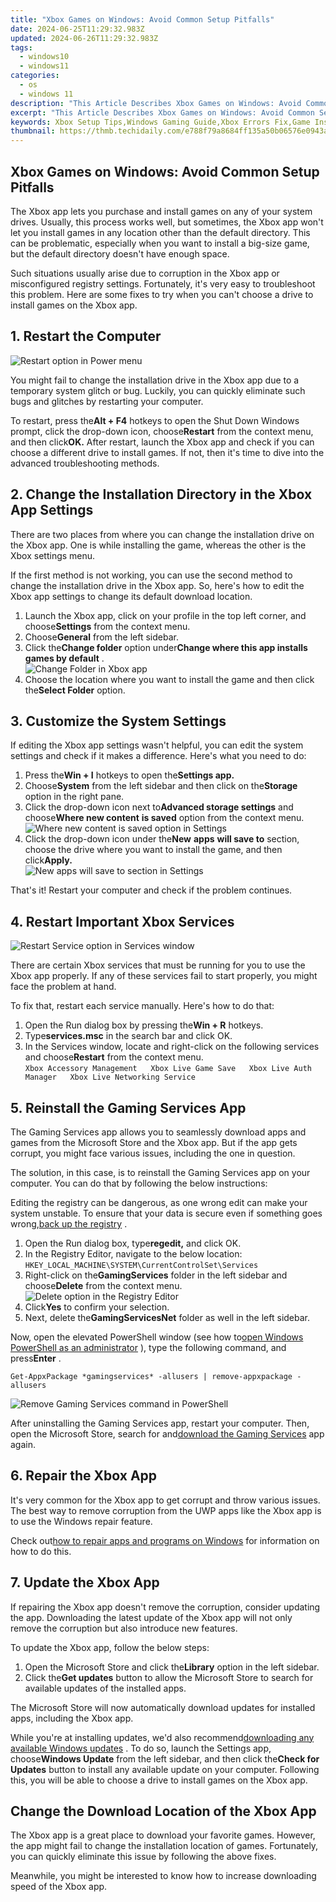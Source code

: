 ```yaml
---
title: "Xbox Games on Windows: Avoid Common Setup Pitfalls"
date: 2024-06-25T11:29:32.983Z
updated: 2024-06-26T11:29:32.983Z
tags:
  - windows10
  - windows11
categories:
  - os
  - windows 11
description: "This Article Describes Xbox Games on Windows: Avoid Common Setup Pitfalls"
excerpt: "This Article Describes Xbox Games on Windows: Avoid Common Setup Pitfalls"
keywords: Xbox Setup Tips,Windows Gaming Guide,Xbox Errors Fix,Game Install Woes,PC Xbox Compatibility,Avoiding Setup Failures,Streamline Xbox Setup
thumbnail: https://thmb.techidaily.com/e788f79a8684ff135a50b06576e0943a8c2779cab90284e9a264c3a4912b0271.png
---
```


## Xbox Games on Windows: Avoid Common Setup Pitfalls

 The Xbox app lets you purchase and install games on any of your system drives. Usually, this process works well, but sometimes, the Xbox app won't let you install games in any location other than the default directory. This can be problematic, especially when you want to install a big-size game, but the default directory doesn't have enough space.

 Such situations usually arise due to corruption in the Xbox app or misconfigured registry settings. Fortunately, it's very easy to troubleshoot this problem. Here are some fixes to try when you can't choose a drive to install games on the Xbox app.

## 1\. Restart the Computer

![Restart option in Power menu](https://static1.makeuseofimages.com/wordpress/wp-content/uploads/2023/03/restart.jpg)

 You might fail to change the installation drive in the Xbox app due to a temporary system glitch or bug. Luckily, you can quickly eliminate such bugs and glitches by restarting your computer.

 To restart, press the**Alt + F4** hotkeys to open the Shut Down Windows prompt, click the drop-down icon, choose**Restart** from the context menu, and then click**OK.** After restart, launch the Xbox app and check if you can choose a different drive to install games. If not, then it's time to dive into the advanced troubleshooting methods.

## 2\. Change the Installation Directory in the Xbox App Settings

 There are two places from where you can change the installation drive on the Xbox app. One is while installing the game, whereas the other is the Xbox settings menu.

 If the first method is not working, you can use the second method to change the installation drive in the Xbox app. So, here's how to edit the Xbox app settings to change its default download location.

1. Launch the Xbox app, click on your profile in the top left corner, and choose**Settings** from the context menu.
2. Choose**General** from the left sidebar.
3. Click the**Change folder** option under**Change where this app installs games by default** .  
![Change Folder in Xbox app](https://static1.makeuseofimages.com/wordpress/wp-content/uploads/2023/03/change-folder.jpg)
4. Choose the location where you want to install the game and then click the**Select Folder** option.

## 3\. Customize the System Settings

 If editing the Xbox app settings wasn't helpful, you can edit the system settings and check if it makes a difference. Here's what you need to do:

1. Press the**Win + I** hotkeys to open the**Settings app.**
2. Choose**System** from the left sidebar and then click on the**Storage** option in the right pane.
3. Click the drop-down icon next to**Advanced storage settings** and choose**Where new content** **is saved** option from the context menu.  
![Where new content is saved option in Settings](https://static1.makeuseofimages.com/wordpress/wp-content/uploads/2023/03/where-new-content-is-saved.png)
4. Click the drop-down icon under the**New** **apps** **will save to** section, choose the drive where you want to install the game, and then click**Apply.**  
![New apps will save to section in Settings](https://static1.makeuseofimages.com/wordpress/wp-content/uploads/2023/03/new-apps-will-save-to-section.jpg)

 That's it! Restart your computer and check if the problem continues.

## 4\. Restart Important Xbox Services

![Restart Service option in Services window](https://static1.makeuseofimages.com/wordpress/wp-content/uploads/2023/03/restart-service.jpg)

 There are certain Xbox services that must be running for you to use the Xbox app properly. If any of these services fail to start properly, you might face the problem at hand.

 To fix that, restart each service manually. Here's how to do that:

1. Open the Run dialog box by pressing the**Win + R** hotkeys.
2. Type**services.msc** in the search bar and click OK.
3. In the Services window, locate and right-click on the following services and choose**Restart** from the context menu.  
`Xbox Accessory Management  
Xbox Live Game Save  
Xbox Live Auth Manager  
Xbox Live Networking Service`

## 5\. Reinstall the Gaming Services App

 The Gaming Services app allows you to seamlessly download apps and games from the Microsoft Store and the Xbox app. But if the app gets corrupt, you might face various issues, including the one in question.

 The solution, in this case, is to reinstall the Gaming Services app on your computer. You can do that by following the below instructions:

 Editing the registry can be dangerous, as one wrong edit can make your system unstable. To ensure that your data is secure even if something goes wrong,[back up the registry](https://www.makeuseof.com/tag/backup-restore-windows-registry/) .

1. Open the Run dialog box, type**regedit,** and click OK.
2. In the Registry Editor, navigate to the below location:  
`HKEY_LOCAL_MACHINE\SYSTEM\CurrentControlSet\Services`
3. Right-click on the**GamingServices** folder in the left sidebar and choose**Delete** from the context menu.  
![Delete option in the Registry Editor](https://static1.makeuseofimages.com/wordpress/wp-content/uploads/2023/03/delete-option.jpg)
4. Click**Yes** to confirm your selection.
5. Next, delete the**GamingServicesNet** folder as well in the left sidebar.

 Now, open the elevated PowerShell window (see how to[open Windows PowerShell as an administrator](https://www.makeuseof.com/windows-powershell-always-open-as-administrator/) ), type the following command, and press**Enter** .

`Get-AppxPackage *gamingservices* -allusers | remove-appxpackage -allusers`

![Remove Gaming Services command in PowerShell](https://static1.makeuseofimages.com/wordpress/wp-content/uploads/2023/03/remove-gaming-services.jpg)

 After uninstalling the Gaming Services app, restart your computer. Then, open the Microsoft Store, search for and[download the Gaming Services](https://apps.microsoft.com/store/detail/gaming-services/9MWPM2CQNLHN?hl=en-us&gl=us) app again.

## 6\. Repair the Xbox App

 It's very common for the Xbox app to get corrupt and throw various issues. The best way to remove corruption from the UWP apps like the Xbox app is to use the Windows repair feature.

 Check out[how to repair apps and programs on Windows](https://www.makeuseof.com/windows-repair-apps-programs/) for information on how to do this.

## 7\. Update the Xbox App

 If repairing the Xbox app doesn't remove the corruption, consider updating the app. Downloading the latest update of the Xbox app will not only remove the corruption but also introduce new features.

To update the Xbox app, follow the below steps:

1. Open the Microsoft Store and click the**Library** option in the left sidebar.
2. Click the**Get updates** button to allow the Microsoft Store to search for available updates of the installed apps.

 The Microsoft Store will now automatically download updates for installed apps, including the Xbox app.

 While you're at installing updates, we'd also recommend[downloading any available Windows updates](https://www.makeuseof.com/tag/update-windows-software-guide/) . To do so, launch the Settings app, choose**Windows Update** from the left sidebar, and then click the**Check for Updates** button to install any available update on your computer. Following this, you will be able to choose a drive to install games on the Xbox app.

## Change the Download Location of the Xbox App

 The Xbox app is a great place to download your favorite games. However, the app might fail to change the installation location of games. Fortunately, you can quickly eliminate this issue by following the above fixes.

 Meanwhile, you might be interested to know how to increase downloading speed of the Xbox app.


<ins class="adsbygoogle"
     style="display:block"
     data-ad-format="autorelaxed"
     data-ad-client="ca-pub-7571918770474297"
     data-ad-slot="1223367746"></ins>



<ins class="adsbygoogle"
     style="display:block"
     data-ad-client="ca-pub-7571918770474297"
     data-ad-slot="8358498916"
     data-ad-format="auto"
     data-full-width-responsive="true"></ins>


